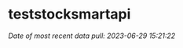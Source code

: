 
<!-- README.md is generated from README.Rmd. Please edit that file -->

# teststocksmartapi

*Date of most recent data pull: 2023-06-29 15:21:22*
